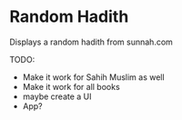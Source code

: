# Random Hadith
Displays a random hadith from sunnah.com

TODO:
- Make it work for Sahih Muslim as well
- Make it work for all books
- maybe create a UI
- App?

